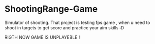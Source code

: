 # ShootingRange-Game
 Simulator of shooting.
 That project is testing fps game , when u need to shoot in targets to get score and practice your aim skills :D
 
 RIGTH NOW GAME IS UNPLAYEBLE !
